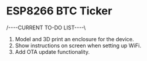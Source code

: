 # ESP8266 BTC Ticker

/----CURRENT TO-DO LIST----\

1. Model and 3D print an enclosure for the device.
2. Show instructions on screen when setting up WiFi.
3. Add OTA update functionality.
